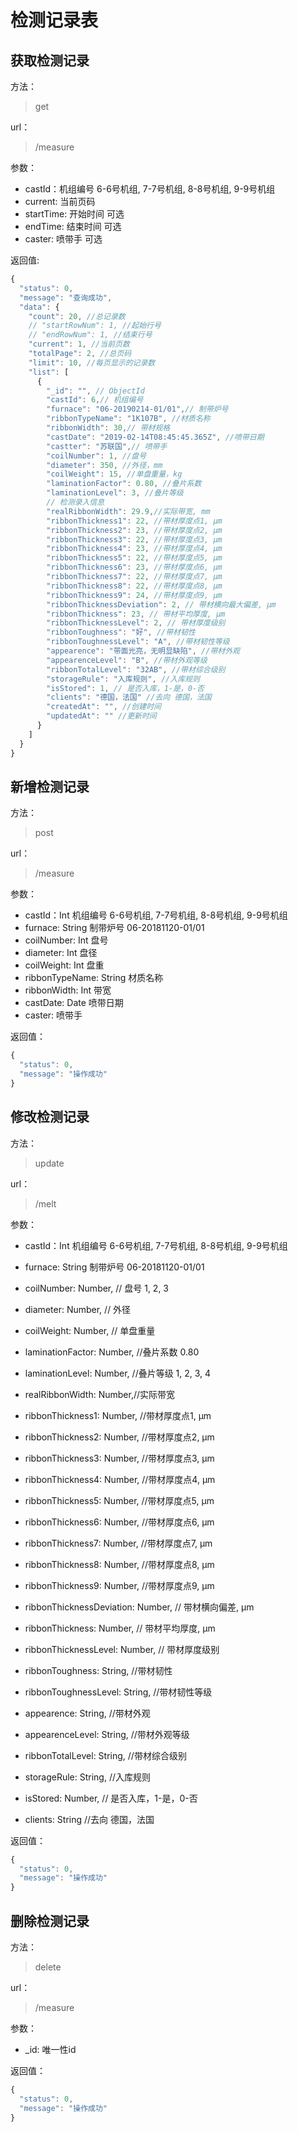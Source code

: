 # 检测记录表

## 获取检测记录

方法：

> get 

url：

> /measure

参数：

- castId：机组编号 6-6号机组, 7-7号机组, 8-8号机组, 9-9号机组
- current: 当前页码
- startTime: 开始时间 可选
- endTime: 结束时间 可选 
- caster: 喷带手 可选

返回值:

```js
{
  "status": 0,
  "message": "查询成功",
  "data": {
    "count": 20, //总记录数
    // "startRowNum": 1, //起始行号
    // "endRowNum": 1, //结束行号
    "current": 1, //当前页数
    "totalPage": 2, //总页码
    "limit": 10, //每页显示的记录数
    "list": [
      {
        "_id": "", // ObjectId
        "castId": 6,// 机组编号
        "furnace": "06-20190214-01/01",// 制带炉号 
        "ribbonTypeName": "1K107B", //材质名称
        "ribbonWidth": 30,// 带材规格
        "castDate": "2019-02-14T08:45:45.365Z", //喷带日期
        "castter": "苏联国",// 喷带手
        "coilNumber": 1, //盘号
        "diameter": 350, //外径，mm
        "coilWeight": 15, //单盘重量，kg
        "laminationFactor": 0.80, //叠片系数
        "laminationLevel": 3, //叠片等级
        // 检测录入信息
        "realRibbonWidth": 29.9,//实际带宽, mm
        "ribbonThickness1": 22, //带材厚度点1, μm
        "ribbonThickness2": 23, //带材厚度点2, μm
        "ribbonThickness3": 22, //带材厚度点3, μm
        "ribbonThickness4": 23, //带材厚度点4, μm
        "ribbonThickness5": 22, //带材厚度点5, μm
        "ribbonThickness6": 23, //带材厚度点6, μm
        "ribbonThickness7": 22, //带材厚度点7, μm
        "ribbonThickness8": 22, //带材厚度点8, μm
        "ribbonThickness9": 24, //带材厚度点9, μm
        "ribbonThicknessDeviation": 2, // 带材横向最大偏差, μm
        "ribbonThickness": 23, // 带材平均厚度, μm
        "ribbonThicknessLevel": 2, // 带材厚度级别
        "ribbonToughness": "好", //带材韧性
        "ribbonToughnessLevel": "A", //带材韧性等级
        "appearence": "带面光亮，无明显缺陷", //带材外观
        "appearenceLevel": "B", //带材外观等级
        "ribbonTotalLevel": "32AB", //带材综合级别
        "storageRule": "入库规则", //入库规则
        "isStored": 1, // 是否入库，1-是，0-否
        "clients": "德国，法国" //去向 德国，法国
        "createdAt": "", //创建时间
        "updatedAt": "" //更新时间
      }
    ]
  }
}
```

## 新增检测记录

方法：

> post

url：

> /measure

参数：
- castId：Int 机组编号 6-6号机组, 7-7号机组, 8-8号机组, 9-9号机组
- furnace: String 制带炉号 06-20181120-01/01
- coilNumber: Int 盘号
- diameter: Int 盘径
- coilWeight: Int 盘重
- ribbonTypeName: String 材质名称
- ribbonWidth: Int 带宽
- castDate: Date 喷带日期
- caster: 喷带手

返回值：

```js
{
  "status": 0,
  "message": "操作成功"
}
```

## 修改检测记录

方法：

> update

url：

> /melt

参数：
- castId：Int 机组编号 6-6号机组, 7-7号机组, 8-8号机组, 9-9号机组
- furnace: String 制带炉号 06-20181120-01/01
- coilNumber: Number, // 盘号 1, 2, 3
- diameter: Number, // 外径
- coilWeight: Number, // 单盘重量
- laminationFactor: Number, //叠片系数 0.80
- laminationLevel: Number, //叠片等级 1, 2, 3, 4

- realRibbonWidth: Number,//实际带宽
- ribbonThickness1: Number, //带材厚度点1, μm
- ribbonThickness2: Number, //带材厚度点2, μm
- ribbonThickness3: Number, //带材厚度点3, μm
- ribbonThickness4: Number, //带材厚度点4, μm
- ribbonThickness5: Number, //带材厚度点5, μm
- ribbonThickness6: Number, //带材厚度点6, μm
- ribbonThickness7: Number, //带材厚度点7, μm
- ribbonThickness8: Number, //带材厚度点8, μm
- ribbonThickness9: Number, //带材厚度点9, μm
- ribbonThicknessDeviation: Number, // 带材横向偏差, μm
- ribbonThickness: Number, // 带材平均厚度, μm
- ribbonThicknessLevel: Number, // 带材厚度级别
- ribbonToughness: String, //带材韧性
- ribbonToughnessLevel: String, //带材韧性等级
- appearence: String, //带材外观
- appearenceLevel: String, //带材外观等级
- ribbonTotalLevel: String, //带材综合级别
- storageRule: String, //入库规则
- isStored: Number, // 是否入库，1-是，0-否
- clients: String //去向 德国，法国

返回值：

```js
{
  "status": 0,
  "message": "操作成功"
}
```

## 删除检测记录

方法：

> delete

url：

> /measure

参数：

- _id: 唯一性id

返回值：

```js
{
  "status": 0,
  "message": "操作成功"
}
```